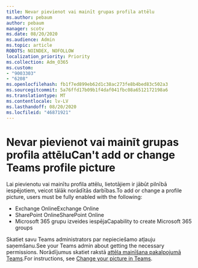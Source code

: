 ```yaml
---
title: Nevar pievienot vai mainīt grupas profila attēlu
ms.author: pebaum
author: pebaum
manager: scotv
ms.date: 08/20/2020
ms.audience: Admin
ms.topic: article
ROBOTS: NOINDEX, NOFOLLOW
localization_priority: Priority
ms.collection: Adm_O365
ms.custom:
- "9003303"
- "6208"
ms.openlocfilehash: fb1f7ed899eb62d1c38ac273fe8b4bed83c502a3
ms.sourcegitcommit: 5a76ffd17b09b1f4daf041fbc08a6512172198a6
ms.translationtype: MT
ms.contentlocale: lv-LV
ms.lasthandoff: 08/20/2020
ms.locfileid: "46871921"
---
```

# <a name="cant-add-or-change-teams-profile-picture"></a><span data-ttu-id="3f3bb-102">Nevar pievienot vai mainīt grupas profila attēlu</span><span class="sxs-lookup"><span data-stu-id="3f3bb-102">Can't add or change Teams profile picture</span></span>

<span data-ttu-id="3f3bb-103">Lai pievienotu vai mainītu profila attēlu, lietotājiem ir jābūt pilnībā iespējotiem, veicot tālāk norādītās darbības.</span><span class="sxs-lookup"><span data-stu-id="3f3bb-103">To add or change a profile picture, users must be fully enabled with the following:</span></span>

- <span data-ttu-id="3f3bb-104">Exchange Online</span><span class="sxs-lookup"><span data-stu-id="3f3bb-104">Exchange Online</span></span>
- <span data-ttu-id="3f3bb-105">SharePoint Online</span><span class="sxs-lookup"><span data-stu-id="3f3bb-105">SharePoint Online</span></span>
- <span data-ttu-id="3f3bb-106">Microsoft 365 grupu izveides iespēja</span><span class="sxs-lookup"><span data-stu-id="3f3bb-106">Capability to create Microsoft 365 groups</span></span>

<span data-ttu-id="3f3bb-107">Skatiet savu Teams administrators par nepieciešamo atļauju saņemšanu.</span><span class="sxs-lookup"><span data-stu-id="3f3bb-107">See your Teams admin about getting the necessary permissions.</span></span> <span data-ttu-id="3f3bb-108">Norādījumus skatiet rakstā [attēla mainīšana pakalpojumā Teams](https://support.microsoft.com/office/change-your-picture-in-teams-7a711943-9248-420e-b814-c071aa8d9b9c).</span><span class="sxs-lookup"><span data-stu-id="3f3bb-108">For instructions, see [Change your picture in Teams](https://support.microsoft.com/office/change-your-picture-in-teams-7a711943-9248-420e-b814-c071aa8d9b9c).</span></span>